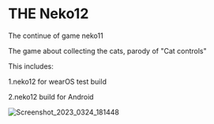 # THE Neko12

The continue of game neko11

The game about collecting the cats, parody of "Cat controls"

This includes:

1.neko12 for wearOS test build

2.neko12 build for Android 

![Screenshot_2023_0324_181448](https://user-images.githubusercontent.com/83592338/227566266-e8456b70-9784-4261-a0b5-0b3e231048da.jpg)
